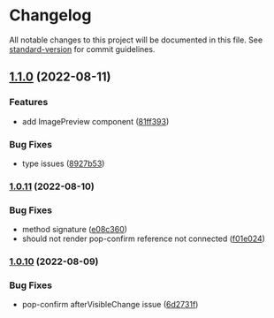 # Changelog

All notable changes to this project will be documented in this file. See [standard-version](https://github.com/conventional-changelog/standard-version) for commit guidelines.

## [1.1.0](https://github.com/AngusFu/antd-portal-utils/compare/v1.0.11...v1.1.0) (2022-08-11)

### Features

- add ImagePreview component ([81ff393](https://github.com/AngusFu/antd-portal-utils/commit/81ff3937520756ce5a9f7b3541a17013ef09f194))

### Bug Fixes

- type issues ([8927b53](https://github.com/AngusFu/antd-portal-utils/commit/8927b53525fe7e5c161cfa0ca744f090b9d9b862))

### [1.0.11](https://github.com/AngusFu/antd-portal-utils/compare/v1.0.10...v1.0.11) (2022-08-10)

### Bug Fixes

- method signature ([e08c360](https://github.com/AngusFu/antd-portal-utils/commit/e08c3609574e69bbdd6a8322667849e5e116df00))
- should not render pop-confirm reference not connected ([f01e024](https://github.com/AngusFu/antd-portal-utils/commit/f01e02450b24d9e6a26be165dca5111ae11ec186))

### [1.0.10](https://github.com/AngusFu/antd-portal-utils/compare/v1.0.9...v1.0.10) (2022-08-09)

### Bug Fixes

- pop-confirm afterVisibleChange issue ([6d2731f](https://github.com/AngusFu/antd-portal-utils/commit/6d2731f2ef18d5d121c203437999831183bbe6b8))

